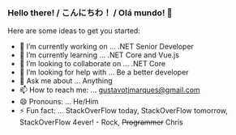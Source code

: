 ### Hello there! / こんにちわ！ / Olá mundo! 👋


Here are some ideas to get you started:

- 🔭 I’m currently working on ... .NET Senior Developer
- 🌱 I’m currently learning ... .NET Core and Vue.js
- 👯 I’m looking to collaborate on ... .NET Core
- 🤔 I’m looking for help with ... Be a better developer
- 💬 Ask me about ... Anything
- 📫 How to reach me: ... gustavotjmarques@gmail.com
- 😄 Pronouns: ... He/Him
- ⚡ Fun fact: ... StackOverFlow today, StackOverFlow tomorrow, StackOverFlow 4ever! - Rock, <s>Programmer</s> Chris
